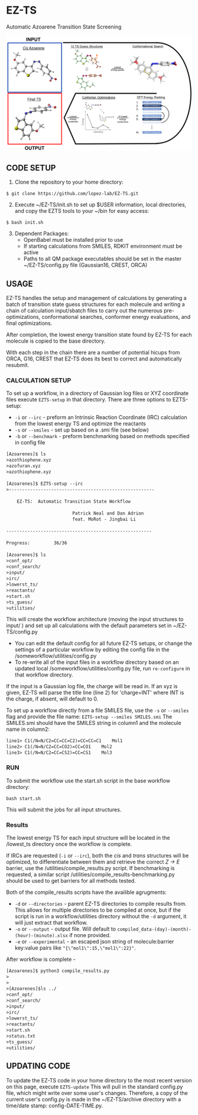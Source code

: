 # EZ-TS
Automatic Azoarene Transition State Screening

![autots-workflow](EZTS-workflow.png)

## CODE SETUP

1. Clone the repository to your home directory:
```
$ git clone https://github.com/lopez-lab/EZ-TS.git
```
2. Execute ~/EZ-TS/init.sh to set up $USER information, local directories, and copy the EZTS tools to your ~/bin for easy access:
```
$ bash init.sh
```
3. Dependent Packages:
    * OpenBabel must be installed prior to use
    * If starting calculations from SMILES, RDKIT environment must be active
    * Paths to all QM package executables should be set in the master ~/EZ-TS/config.py file (Gaussian16, CREST, ORCA)

## USAGE
EZ-TS handles the setup and management of calculations by generating a batch of transition state guess structures for each molecule and writing a chain of calculation input/sbatch files to carry out the numerous pre-optimizations, conformational searches, conformer energy evaluations, and final optimizations. 

After completion, the lowest energy transition state found by EZ-TS for each molecule is copied to the base directory. 

With each step in the chain there are a number of potential hicups from ORCA, G16, CREST that EZ-TS does its best to correct and automatically resubmit.

   ### CALCULATION SETUP
To set up a workflow, in a directory of Gaussian log files or XYZ coordinate files execute ```EZTS-setup``` in that directory.
There are three options to EZTS-setup: 
 * ```-i``` or ```--irc``` - preform an Intrinsic Reaction Coordinate (IRC) calculation from the lowest energy TS and optimize the reactants
 * ```-s``` or ```--smiles``` - set up based on a .smi file (see below)
 * ```-b``` or ```--benchmark``` - preform benchmarking based on methods specified in config file

```
[Azoarenes]$ ls
>azothiophene.xyz
>azofuran.xyz
>azothiophene.xyz

[Azoarenes]$ EZTS-setup --irc
>-------------------------------------------------------

    EZ-TS:  Automatic Transition State Workflow

                         Patrick Neal and Dan Adrion
                         feat. MoRot - Jingbai Li

-------------------------------------------------------

Progress:         36/36

[Azoarenes]$ ls
>conf_opt/
>conf_search/
>input/
>irc/
>lowerst_ts/
>reactants/
>start.sh
>ts_guess/
>utilities/
```
This will create the workflow architecture (moving the input structures to input/ ) and set up all calculations with the default parameters set in ~/EZ-TS/config.py
  * You can edit the default config for all future EZ-TS setups, or change the settings of a particular workflow by editing the config file in the /someworkflow/utilities/config.py
  * To re-write all of the input files in a workflow directory based on an updated local /someworkflow/utilities/config.py file, run ```re-configure```  in that workflow directory.
            
If the input is a Gaussian log file, the charge will be read in. If an xyz is given, EZ-TS will parse the title line (line 2) for 'charge=INT' where INT is the charge, if absent, will default to 0.

To set up a workflow directly from a file SMILES file, use the ```-s``` or ```--smiles``` flag and provide the file name: ```EZTS-setup --smiles SMILES.smi```
The SMILES.smi should have the SMILES string in column1 and the molecule name in column2:

    line1> C1(/N=N/C2=CC=CC=C2)=CC=CC=C1    Mol1
    line2> C1(/N=N/C2=CC=CO2)=CC=CO1    Mol2       
    line3> C1(/N=N/C2=CC=CS2)=CC=CS1    Mol3       
              
   ### RUN
To submit the workflow use the start.sh script in the base workflow directory: 
```
bash start.sh
```
   This will submit the jobs for all input structures.
   
   ### Results
The lowest energy TS for each input structure will be located in the /lowest_ts directory once the workflow is complete. 

If IRCs are requested (```-i``` or ```--irc```), both the _cis_ and _trans_ structures will be optimized, to differentiate between them and retrieve the correct _Z -> E_ barrier, use the /utilities/compile_results.py script. If benchmarking is requested, a similar script /utilities/compile_results-benchmarking.py should be used to get barriers for all methods tested.

Both of the compile_results scripts have the availible agrugments:
 * ```-d``` or ```--directories``` - parent EZ-TS directories to compile results from. This allows for multiple directories to be compiled at once, but if the script is run in a workflow/utilities directory without the ```-d``` argument, it will just extract that workflow.
 * ```-o``` or ```--output``` - output file. Will default to ```compiled_data-(day)-(month)-(hour)-(minute).xlsx``` if none provided. 
 * ```-e``` or ```--experimental``` - an escaped json string of molecule:barrier key:value pairs like ```"{\"mol1\":15,\"mol1\":22}"```. 

After workflow is complete - 
```[Azoarenes]$ cd utilities
[Azoarenes]$ python3 compile_results.py
>
>
>[Azoarenes]$ls ../
>conf_opt/
>conf_search/
>input/
>irc/
>lowerst_ts/
>reactants/
>start.sh
>status.txt
>ts_guess/
>utilities/
```

## UPDATING CODE

   To update the EZ-TS code in your home directory to the most recent version on this page, execute ```EZTS-update```
   This will pull in the standard config.py file, which might write over some user's changes. Therefore, a copy of the current user's config.py is made in the ~/EZ-TS/archive directory with a time/date stamp: config-DATE-TIME.py.


